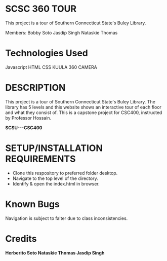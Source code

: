 # SCSC 360 TOUR

This project is a tour of Southern Connecticut State's Buley Library. 

Members: Bobby Soto
         Jasdip Singh
         Nataskie Thomas

# Technologies Used

 Javascript
 HTML
 CSS
 KUULA
 360 CAMERA

# DESCRIPTION

This project is a tour of Southern Connecticut State's Buley Library. The library has 5 levels and this website shows an interactive tour of each floor and what they consist of. This is a capstone project for CSC400, instructed by Professor Hossain.

**SCSU---CSC400**


# SETUP/INSTALLATION REQUIREMENTS

-   Clone this respository to preferred folder  desktop.
-   Navigate to the top level of the directory.
-   Identify & open the index.html in browser.

# Known Bugs

Navigation is subject to falter due to class inconsistencies.

# Credits

**Herberito Soto Nataskie Thomas Jasdip Singh**



